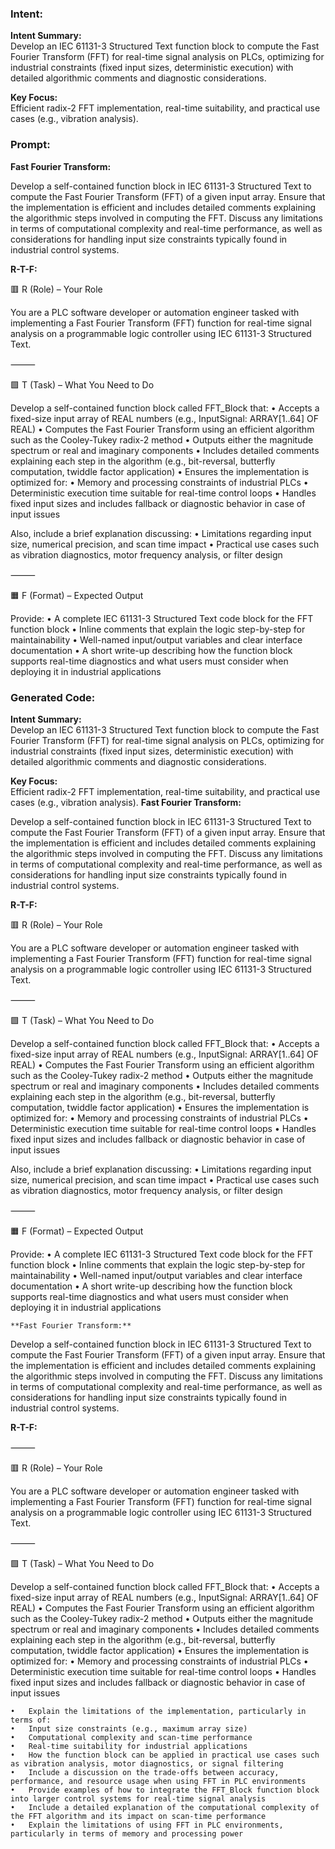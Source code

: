 ### Intent:
**Intent Summary:**  
Develop an IEC 61131-3 Structured Text function block to compute the Fast Fourier Transform (FFT) for real-time signal analysis on PLCs, optimizing for industrial constraints (fixed input sizes, deterministic execution) with detailed algorithmic comments and diagnostic considerations.  

**Key Focus:**  
Efficient radix-2 FFT implementation, real-time suitability, and practical use cases (e.g., vibration analysis).

### Prompt:
**Fast Fourier Transform:**

Develop a self-contained function block in IEC 61131-3 Structured Text to compute the Fast Fourier Transform (FFT) of a given input array. Ensure that the implementation is efficient and includes detailed comments explaining the algorithmic steps involved in computing the FFT. Discuss any limitations in terms of computational complexity and real-time performance, as well as considerations for handling input size constraints typically found in industrial control systems.

**R-T-F:**

🟥 R (Role) – Your Role

You are a PLC software developer or automation engineer tasked with implementing a Fast Fourier Transform (FFT) function for real-time signal analysis on a programmable logic controller using IEC 61131-3 Structured Text.

⸻

🟩 T (Task) – What You Need to Do

Develop a self-contained function block called FFT_Block that:
	•	Accepts a fixed-size input array of REAL numbers (e.g., InputSignal: ARRAY[1..64] OF REAL)
	•	Computes the Fast Fourier Transform using an efficient algorithm such as the Cooley-Tukey radix-2 method
	•	Outputs either the magnitude spectrum or real and imaginary components
	•	Includes detailed comments explaining each step in the algorithm (e.g., bit-reversal, butterfly computation, twiddle factor application)
	•	Ensures the implementation is optimized for:
	•	Memory and processing constraints of industrial PLCs
	•	Deterministic execution time suitable for real-time control loops
	•	Handles fixed input sizes and includes fallback or diagnostic behavior in case of input issues

Also, include a brief explanation discussing:
	•	Limitations regarding input size, numerical precision, and scan time impact
	•	Practical use cases such as vibration diagnostics, motor frequency analysis, or filter design

⸻

🟧 F (Format) – Expected Output

Provide:
	•	A complete IEC 61131-3 Structured Text code block for the FFT function block
	•	Inline comments that explain the logic step-by-step for maintainability
	•	Well-named input/output variables and clear interface documentation
	•	A short write-up describing how the function block supports real-time diagnostics and what users must consider when deploying it in industrial applications

### Generated Code:
**Intent Summary:**  
Develop an IEC 61131-3 Structured Text function block to compute the Fast Fourier Transform (FFT) for real-time signal analysis on PLCs, optimizing for industrial constraints (fixed input sizes, deterministic execution) with detailed algorithmic comments and diagnostic considerations.  

**Key Focus:**  
Efficient radix-2 FFT implementation, real-time suitability, and practical use cases (e.g., vibration analysis).
**Fast Fourier Transform:**

Develop a self-contained function block in IEC 61131-3 Structured Text to compute the Fast Fourier Transform (FFT) of a given input array. Ensure that the implementation is efficient and includes detailed comments explaining the algorithmic steps involved in computing the FFT. Discuss any limitations in terms of computational complexity and real-time performance, as well as considerations for handling input size constraints typically found in industrial control systems.

**R-T-F:**

🟥 R (Role) – Your Role

You are a PLC software developer or automation engineer tasked with implementing a Fast Fourier Transform (FFT) function for real-time signal analysis on a programmable logic controller using IEC 61131-3 Structured Text.

⸻

🟩 T (Task) – What You Need to Do

Develop a self-contained function block called FFT_Block that:
	•	Accepts a fixed-size input array of REAL numbers (e.g., InputSignal: ARRAY[1..64] OF REAL)
	•	Computes the Fast Fourier Transform using an efficient algorithm such as the Cooley-Tukey radix-2 method
	•	Outputs either the magnitude spectrum or real and imaginary components
	•	Includes detailed comments explaining each step in the algorithm (e.g., bit-reversal, butterfly computation, twiddle factor application)
	•	Ensures the implementation is optimized for:
	•	Memory and processing constraints of industrial PLCs
	•	Deterministic execution time suitable for real-time control loops
	•	Handles fixed input sizes and includes fallback or diagnostic behavior in case of input issues

Also, include a brief explanation discussing:
	•	Limitations regarding input size, numerical precision, and scan time impact
	•	Practical use cases such as vibration diagnostics, motor frequency analysis, or filter design

⸻

🟧 F (Format) – Expected Output

Provide:
	•	A complete IEC 61131-3 Structured Text code block for the FFT function block
	•	Inline comments that explain the logic step-by-step for maintainability
	•	Well-named input/output variables and clear interface documentation
	•	A short write-up describing how the function block supports real-time diagnostics and what users must consider when deploying it in industrial applications

	**Fast Fourier Transform:**

Develop a self-contained function block in IEC 61131-3 Structured Text to compute the Fast Fourier Transform (FFT) of a given input array. Ensure that the implementation is efficient and includes detailed comments explaining the algorithmic steps involved in computing the FFT. Discuss any limitations in terms of computational complexity and real-time performance, as well as considerations for handling input size constraints typically found in industrial control systems.

**R-T-F:**

⸻

🟥 R (Role) – Your Role

You are a PLC software developer or automation engineer tasked with implementing a Fast Fourier Transform (FFT) function for real-time signal analysis on a programmable logic controller using IEC 61131-3 Structured Text.

⸻

🟩 T (Task) – What You Need to Do

Develop a self-contained function block called FFT_Block that:
	•	Accepts a fixed-size input array of REAL numbers (e.g., InputSignal: ARRAY[1..64] OF REAL)
	•	Computes the Fast Fourier Transform using an efficient algorithm such as the Cooley-Tukey radix-2 method
	•	Outputs either the magnitude spectrum or real and imaginary components
	•	Includes detailed comments explaining each step in the algorithm (e.g., bit-reversal, butterfly computation, twiddle factor application)
	•	Ensures the implementation is optimized for:
	•	Memory and processing constraints of industrial PLCs
	•	Deterministic execution time suitable for real-time control loops
	•	Handles fixed input sizes and includes fallback or diagnostic behavior in case of input issues

	•	Explain the limitations of the implementation, particularly in terms of:
	•	Input size constraints (e.g., maximum array size)
	•	Computational complexity and scan-time performance
	•	Real-time suitability for industrial applications
	•	How the function block can be applied in practical use cases such as vibration analysis, motor diagnostics, or signal filtering
	•	Include a discussion on the trade-offs between accuracy, performance, and resource usage when using FFT in PLC environments
	•	Provide examples of how to integrate the FFT_Block function block into larger control systems for real-time signal analysis
	•	Include a detailed explanation of the computational complexity of the FFT algorithm and its impact on scan-time performance
	•	Explain the limitations of using FFT in PLC environments, particularly in terms of memory and processing power

